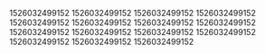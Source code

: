 1526032499152
1526032499152
1526032499152
1526032499152
1526032499152
1526032499152
1526032499152
1526032499152
1526032499152
1526032499152
1526032499152
1526032499152
1526032499152
1526032499152
1526032499152